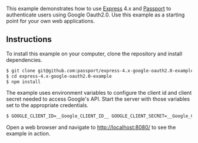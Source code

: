 This example demonstrates how to use [Express](http://expressjs.com/) 4.x and
[Passport](http://passportjs.org/) to authenticate users using Google Oauth2.0.  Use
this example as a starting point for your own web applications.

## Instructions

To install this example on your computer, clone the repository and install
dependencies.

```bash
$ git clone git@github.com:passport/express-4.x-google-oauth2.0-example.git
$ cd express-4.x-google-oauth2.0-example
$ npm install
```

The example uses environment variables to configure the client id and
client secret needed to access Google's API.  Start the server with those
variables set to the appropriate credentials.

```bash
$ GOOGLE_CLIENT_ID=__Google_CLIENT_ID__ GOOGLE_CLIENT_SECRET=__Google_CLIENT_SECRET__ node server.js
```

Open a web browser and navigate to [http://localhost:8080/](http://localhost:8080/)
to see the example in action.
